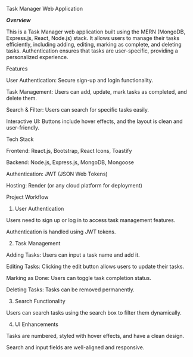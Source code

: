 Task Manager Web Application

*******Overview*******

This is a Task Manager web application built using the MERN (MongoDB, Express.js, React, Node.js) stack. It allows users to manage their tasks efficiently, including adding, editing, marking as complete, and deleting tasks. Authentication ensures that tasks are user-specific, providing a personalized experience.

Features

User Authentication: Secure sign-up and login functionality.

Task Management: Users can add, update, mark tasks as completed, and delete them.

Search & Filter: Users can search for specific tasks easily.

Interactive UI: Buttons include hover effects, and the layout is clean and user-friendly.

Tech Stack

Frontend: React.js, Bootstrap, React Icons, Toastify

Backend: Node.js, Express.js, MongoDB, Mongoose

Authentication: JWT (JSON Web Tokens)

Hosting: Render (or any cloud platform for deployment)

Project Workflow

1. User Authentication

Users need to sign up or log in to access task management features.

Authentication is handled using JWT tokens.

2. Task Management

Adding Tasks: Users can input a task name and add it.

Editing Tasks: Clicking the edit button allows users to update their tasks.

Marking as Done: Users can toggle task completion status.

Deleting Tasks: Tasks can be removed permanently.

3. Search Functionality

Users can search tasks using the search box to filter them dynamically.

4. UI Enhancements

Tasks are numbered, styled with hover effects, and have a clean design.

Search and input fields are well-aligned and responsive.
